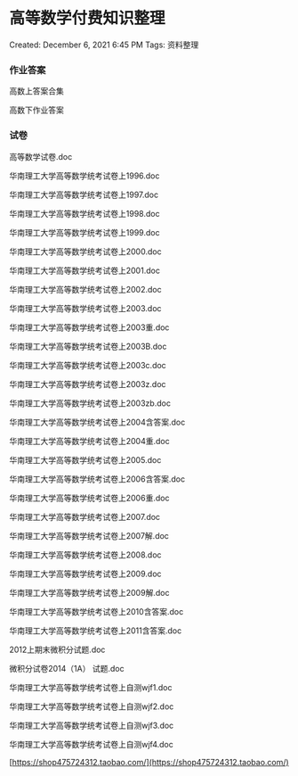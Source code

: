 # 高等数学付费知识整理

Created: December 6, 2021 6:45 PM
Tags: 资料整理

### 作业答案

高数上答案合集

高数下作业答案

### 试卷

高等数学试卷.doc

华南理工大学高等数学统考试卷上1996.doc

华南理工大学高等数学统考试卷上1997.doc

华南理工大学高等数学统考试卷上1998.doc

华南理工大学高等数学统考试卷上1999.doc

华南理工大学高等数学统考试卷上2000.doc

华南理工大学高等数学统考试卷上2001.doc

华南理工大学高等数学统考试卷上2002.doc

华南理工大学高等数学统考试卷上2003.doc

华南理工大学高等数学统考试卷上2003重.doc

华南理工大学高等数学统考试卷上2003B.doc

华南理工大学高等数学统考试卷上2003c.doc

华南理工大学高等数学统考试卷上2003z.doc

华南理工大学高等数学统考试卷上2003zb.doc

华南理工大学高等数学统考试卷上2004含答案.doc

华南理工大学高等数学统考试卷上2004重.doc

华南理工大学高等数学统考试卷上2005.doc

华南理工大学高等数学统考试卷上2006含答案.doc

华南理工大学高等数学统考试卷上2006重.doc

华南理工大学高等数学统考试卷上2007.doc

华南理工大学高等数学统考试卷上2007解.doc

华南理工大学高等数学统考试卷上2008.doc

华南理工大学高等数学统考试卷上2009.doc

华南理工大学高等数学统考试卷上2009解.doc

华南理工大学高等数学统考试卷上2010含答案.doc

华南理工大学高等数学统考试卷上2011含答案.doc

2012上期末微积分试题.doc

微积分试卷2014（1A） 试题.doc

华南理工大学高等数学统考试卷上自测wjf1.doc

华南理工大学高等数学统考试卷上自测wjf2.doc

华南理工大学高等数学统考试卷上自测wjf3.doc

华南理工大学高等数学统考试卷上自测wjf4.doc



[https://shop475724312.taobao.com/](https://shop475724312.taobao.com/)